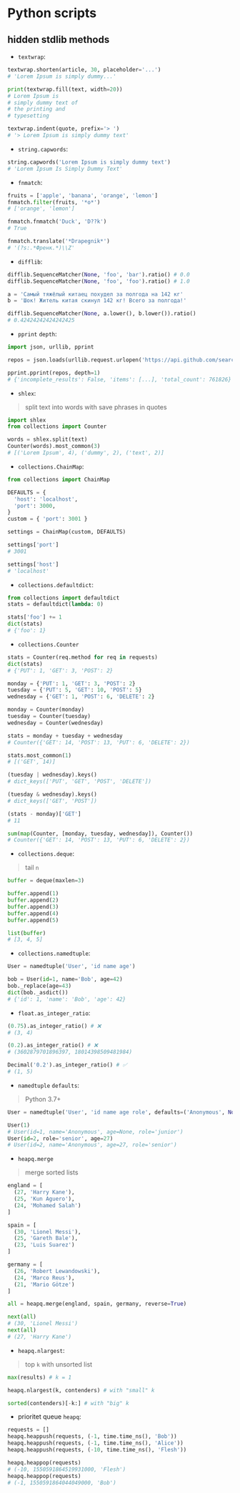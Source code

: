 # Python scripts

## hidden stdlib methods

- `textwrap`:

```py
textwrap.shorten(article, 30, placeholder='...')
# 'Lorem Ipsum is simply dummy...'

print(textwrap.fill(text, width=20))
# Lorem Ipsum is
# simply dummy text of
# the printing and
# typesetting

textwrap.indent(quote, prefix='> ')
# '> Lorem Ipsum is simply dummy text'
```

- `string.capwords`:

```py
string.capwords('Lorem Ipsum is simply dummy text')
# 'Lorem Ipsum Is Simply Dummy Text'
```

- `fnmatch`:

```py
fruits = ['apple', 'banana', 'orange', 'lemon']
fnmatch.filter(fruits, '*o*')
# ['orange', 'lemon']
```

```py
fnmatch.fnmatch('Duck', 'D??k')
# True
```

```py
fnmatch.translate('*Drapegnik*')
# '(?s:.*Френк.*)\\Z'
```

- `difflib`:

```py
difflib.SequenceMatcher(None, 'foo', 'bar').ratio() # 0.0
difflib.SequenceMatcher(None, 'foo', 'foo').ratio() # 1.0

a = 'Самый тяжёлый китаец похудел за полгода на 142 кг'
b = 'Шок! Житель китая скинул 142 кг! Всего за полгода!'

difflib.SequenceMatcher(None, a.lower(), b.lower()).ratio()
# 0.42424242424242425
```

- `pprint` `depth`:

```py
import json, urllib, pprint

repos = json.loads(urllib.request.urlopen('https://api.github.com/search/repositories?q=react').read())

pprint.pprint(repos, depth=1)
# {'incomplete_results': False, 'items': [...], 'total_count': 761826}
```

- `shlex`:

> split text into words with save phrases in quotes

```py
import shlex
from collections import Counter

words = shlex.split(text)
Counter(words).most_common(3)
# [('Lorem Ipsum', 4), ('dummy', 2), ('text', 2)]
```

- `collections.ChainMap`:

```py
from collections import ChainMap

DEFAULTS = {
  'host': 'localhost',
  'port': 3000,
}
custom = { 'port': 3001 }

settings = ChainMap(custom, DEFAULTS)

settings['port']
# 3001

settings['host']
# 'localhost'
```

- `collections.defaultdict`:

```py
from collections import defaultdict
stats = defaultdict(lambda: 0)

stats['foo'] += 1
dict(stats)
# {'foo': 1}
```

- `collections.Counter`

```py
stats = Counter(req.method for req in requests)
dict(stats)
# {'PUT': 1, 'GET': 3, 'POST': 2}
```

```py
monday = {'PUT': 1, 'GET': 3, 'POST': 2}
tuesday = {'PUT': 5, 'GET': 10, 'POST': 5}
wednesday = {'GET': 1, 'POST': 6, 'DELETE': 2}

monday = Counter(monday)
tuesday = Counter(tuesday)
wednesday = Counter(wednesday)

stats = monday + tuesday + wednesday
# Counter({'GET': 14, 'POST': 13, 'PUT': 6, 'DELETE': 2})

stats.most_common(1)
# [('GET', 14)]

(tuesday | wednesday).keys()
# dict_keys(['PUT', 'GET', 'POST', 'DELETE'])

(tuesday & wednesday).keys()
# dict_keys(['GET', 'POST'])

(stats - monday)['GET']
# 11
```

```py
sum(map(Counter, [monday, tuesday, wednesday]), Counter())
# Counter({'GET': 14, 'POST': 13, 'PUT': 6, 'DELETE': 2})
```

- `collections.deque`:

> tail `n`

```py
buffer = deque(maxlen=3)

buffer.append(1)
buffer.append(2)
buffer.append(3)
buffer.append(4)
buffer.append(5)

list(buffer)
# [3, 4, 5]
```

- `collections.namedtuple`:

```py
User = namedtuple('User', 'id name age')

bob = User(id=1, name='Bob', age=42)
bob._replace(age=43)
dict(bob._asdict())
# {'id': 1, 'name': 'Bob', 'age': 42}
```

- `float.as_integer_ratio`:

```py
(0.75).as_integer_ratio() # ❌
# (3, 4)

(0.2).as_integer_ratio() # ❌
# (3602879701896397, 18014398509481984)

Decimal('0.2').as_integer_ratio() # ✅
# (1, 5)
```

- `namedtuple` `defaults`:

> Python 3.7+

```py
User = namedtuple('User', 'id name age role', defaults=('Anonymous', None, 'junior'))

User(1)
# User(id=1, name='Anonymous', age=None, role='junior')
User(id=2, role='senior', age=27)
# User(id=2, name='Anonymous', age=27, role='senior')
```

- `heapq.merge`

> merge sorted lists

```py
england = [
  (27, 'Harry Kane'),
  (25, 'Kun Aguero'),
  (24, 'Mohamed Salah')
]

spain = [
  (30, 'Lionel Messi'),
  (25, 'Gareth Bale'),
  (23, 'Luis Suarez')
]

germany = [
  (26, 'Robert Lewandowski'),
  (24, 'Marco Reus'),
  (21, 'Mario Götze')
]

all = heapq.merge(england, spain, germany, reverse=True)

next(all)
# (30, 'Lionel Messi')
next(all)
# (27, 'Harry Kane')
```

- `heapq.nlargest`:

> top `k` with unsorted list

```py
max(results) # k = 1

heapq.nlargest(k, contenders) # with "small" k

sorted(contenders)[-k:] # with "big" k
```

- prioritet queue `heapq`:

```py
requests = []
heapq.heappush(requests, (-1, time.time_ns(), 'Bob'))
heapq.heappush(requests, (-1, time.time_ns(), 'Alice'))
heapq.heappush(requests, (-10, time.time_ns(), 'Flesh'))

heapq.heappop(requests)
# (-10, 1550591864519931000, 'Flesh')
heapq.heappop(requests)
# (-1, 1550591864044049000, 'Bob')
```
